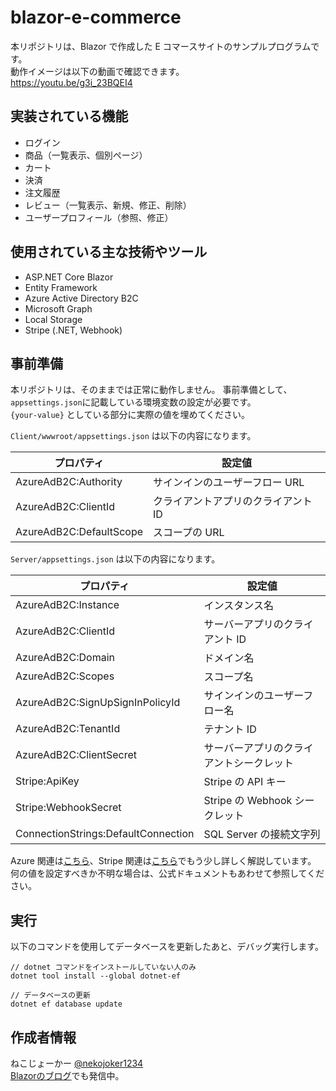 # blazor-e-commerce
 
本リポジトリは、Blazor で作成した E コマースサイトのサンプルプログラムです。  
動作イメージは以下の動画で確認できます。  
https://youtu.be/g3i_23BQEI4

## 実装されている機能

- ログイン
- 商品（一覧表示、個別ページ）
- カート
- 決済
- 注文履歴
- レビュー（一覧表示、新規、修正、削除）
- ユーザープロフィール（参照、修正）

## 使用されている主な技術やツール

- ASP.NET Core Blazor
- Entity Framework
- Azure Active Directory B2C
- Microsoft Graph
- Local Storage
- Stripe (.NET, Webhook)

## 事前準備

本リポジトリは、そのままでは正常に動作しません。
事前準備として、`appsettings.json`に記載している環境変数の設定が必要です。  
`{your-value}` としている部分に実際の値を埋めてください。

`Client/wwwroot/appsettings.json` は以下の内容になります。

|プロパティ|設定値|
|----|----|
|AzureAdB2C:Authority|サインインのユーザーフロー URL|
|AzureAdB2C:ClientId|クライアントアプリのクライアント ID|
|AzureAdB2C:DefaultScope|スコープの URL|

`Server/appsettings.json` は以下の内容になります。

|プロパティ|設定値|
|----|----|
|AzureAdB2C:Instance|インスタンス名|
|AzureAdB2C:ClientId|サーバーアプリのクライアント ID|
|AzureAdB2C:Domain|ドメイン名|
|AzureAdB2C:Scopes|スコープ名|
|AzureAdB2C:SignUpSignInPolicyId|サインインのユーザーフロー名|
|AzureAdB2C:TenantId|テナント ID|
|AzureAdB2C:ClientSecret|サーバーアプリのクライアントシークレット|
|Stripe:ApiKey|Stripe の API キー|
|Stripe:WebhookSecret|Stripe の Webhook シークレット|
|ConnectionStrings:DefaultConnection|SQL Server の接続文字列|

Azure 関連は[こちら](https://blazor-master.com/azure-active-directory-b2c/)、Stripe 関連は[こちら](https://blazor-master.com/stripe/)でもう少し詳しく解説しています。  
何の値を設定すべきか不明な場合は、公式ドキュメントもあわせて参照してください。

## 実行

以下のコマンドを使用してデータベースを更新したあと、デバッグ実行します。

```
// dotnet コマンドをインストールしていない人のみ
dotnet tool install --global dotnet-ef

// データベースの更新
dotnet ef database update
```

## 作成者情報

ねこじょーかー [@nekojoker1234](https://twitter.com/nekojoker1234)  
[Blazorのブログ](https://blazor-master.com/)でも発信中。
